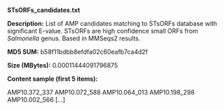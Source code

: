 **STsORFs_candidates.txt**

**Description:**	List of AMP candidates matching to STsORFs database with significant E-value.
                        STsORFs are high confidence small ORFs from *Salmonella* genus.
                        Based in MMSeqs2 results.

**MD5 SUM:**	b58f11bdbb8efdfa02c60eafb7ca4d2f

**Size (MBytes):**	0.00011444091796875

**Content sample (first 5 items):**

AMP10.372_337
AMP10.072_588
AMP10.064_013
AMP10.198_298
AMP10.002_566
[...]
